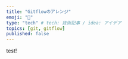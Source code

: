 ```yaml
---
title: "Gitflowのアレンジ"
emoji: "🦝"
type: "tech" # tech: 技術記事 / idea: アイデア
topics: [git, gitflow]
published: false
---
```

test!
